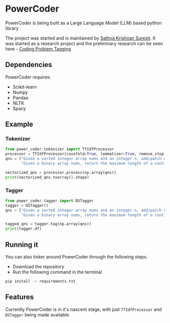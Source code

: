 # PowerCoder
PowerCoder is being built as a Large Language Model (LLM) based python library  <br>

The project was started and is maintained by [Sathya Krishnan Suresh](https://www.linkedin.com/in/sathya-krishnan-suresh-914763217/). It was started as a research project and the preliminary research can be seen here - [Coding Problem Tagging](https://github.com/SkAndMl/question_tagging/)
## Dependencies
PowerCoder requires: 
* Scikit-learn
* Numpy
* Pandas
* NLTK
* Spacy

## Example
### Tokenizer
```python
from power_coder.tokenizer import TfIdfProcessor
processor = TfIdfProcessor(casefold=True, lemmatizer=True, remove_stop_words=True)
qns = ["Given a sorted integer array nums and an integer n, add/patch elements to the array such that any number in the range [1, n] inclusive can be formed by the sum of some elements in the array. Return the minimum number of patches required",
       "Given a binary array nums, return the maximum length of a contiguous subarray with an equal number of 0 and 1."]

vectorized_qns = processor.process(np.array(qns))
print(vectorized_qns.toarray().shape)
```

### Tagger
```python
from power_coder.tagger import DSTagger
tagger = DSTagger()
qns = ["Given a sorted integer array nums and an integer n, add/patch elements to the array such that any number in the range [1, n] inclusive can be formed by the sum of some elements in the array. Return the minimum number of patches required",
       "Given a binary array nums, return the maximum length of a contiguous subarray with an equal number of 0 and 1."]

tagged_qns = tagger.tag(np.array(qns))
print(tagger.df)
```

## Running it 
You can also tinker around PowerCoder through the following steps.
* Download the repository
* Run the following command in the terminal 
```bash
pip install -r requirements.txt
```

## Features
Currently PowerCoder is in it's nascent stage, with just `TfIdfProcessor` and `DSTagger` being made available.

